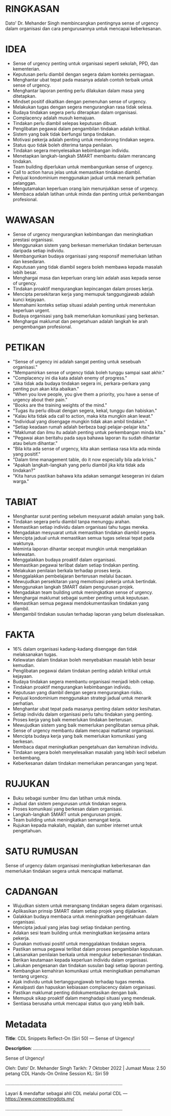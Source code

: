 # RINGKASAN
Dato' Dr. Mehander Singh membincangkan pentingnya sense of urgency dalam organisasi dan cara pengurusannya untuk mencapai keberkesanan.

# IDEA
- Sense of urgency penting untuk organisasi seperti sekolah, PPD, dan kementerian.
- Keputusan perlu diambil dengan segera dalam konteks perniagaan.
- Menghantar ubat tepat pada masanya adalah contoh terbaik untuk sense of urgency.
- Menghantar laporan penting perlu dilakukan dalam masa yang ditetapkan.
- Mindset positif dikaitkan dengan pemenuhan sense of urgency.
- Melakukan tugas dengan segera mengurangkan rasa tidak selesa.
- Budaya tindakan segera perlu diterapkan dalam organisasi.
- Complacency adalah musuh kemajuan.
- Tindakan perlu diambil selepas keputusan dibuat.
- Penglibatan pegawai dalam pengambilan tindakan adalah kritikal.
- Sistem yang baik tidak berfungsi tanpa tindakan.
- Motivasi pekerja adalah penting untuk mendorong tindakan segera.
- Status quo tidak boleh diterima tanpa penilaian.
- Tindakan segera menyelesaikan kebimbangan individu.
- Menetapkan langkah-langkah SMART membantu dalam merancang tindakan.
- Team building diperlukan untuk membangunkan sense of urgency.
- Call to action harus jelas untuk memastikan tindakan diambil.
- Penjual kondominium menggunakan jadual untuk menarik perhatian pelanggan.
- Mengutamakan keperluan orang lain menunjukkan sense of urgency.
- Membaca adalah latihan untuk minda dan penting untuk perkembangan profesional.

# WAWASAN
- Sense of urgency mengurangkan kebimbangan dan meningkatkan prestasi organisasi.
- Menggunakan sistem yang berkesan memerlukan tindakan berterusan daripada setiap individu.
- Membangunkan budaya organisasi yang responsif memerlukan latihan dan kesedaran.
- Keputusan yang tidak diambil segera boleh membawa kepada masalah lebih besar.
- Menghargai masa dan keperluan orang lain adalah asas kepada sense of urgency.
- Tindakan proaktif mengurangkan kepincangan dalam proses kerja.
- Mencipta persekitaran kerja yang memupuk tanggungjawab adalah kunci kejayaan.
- Memahami konteks setiap situasi adalah penting untuk menentukan keperluan urgent.
- Budaya organisasi yang baik memerlukan komunikasi yang berkesan.
- Menghargai maklumat dan pengetahuan adalah langkah ke arah pengembangan profesional.

# PETIKAN
- "Sense of urgency ini adalah sangat penting untuk sesebuah organisasi."
- "Mempamirkan sense of urgency tidak boleh tunggu sampai saat akhir."
- "Complacency ini dia kata adalah enemy of progress."
- "Jika tidak ada budaya tindakan segera ini, perkara-perkara yang penting pun akan kita abaikan."
- "When you love people, you give them a priority, you have a sense of urgency about their pain."
- "Books are the training weights of the mind."
- "Tugas itu perlu dibuat dengan segera, kekal, tunggu dan habiskan."
- "Kalau kita tidak ada call to action, maka kita mungkin akan lewat."
- "Individual yang disengage mungkin tidak akan ambil tindakan."
- "Setiap keadaan rumah adalah berbeza bagi pelajar-pelajar kita."
- "Maklumat dan ilmu itu adalah penting untuk perkembangan minda kita."
- "Pegawai akan beritahu pada saya bahawa laporan itu sudah dihantar atau belum dihantar."
- "Bila kita ada sense of urgency, kita akan sentiasa rasa kita ada minda yang positif."
- "Dalam time management table, do it now especially bila ada krisis."
- "Apakah langkah-langkah yang perlu diambil jika kita tidak ada tindakan?"
- "Kita harus pastikan bahawa kita adakan semangat kesegeran ini dalam warga."

# TABIAT
- Menghantar surat penting sebelum mesyuarat adalah amalan yang baik.
- Tindakan segera perlu diambil tanpa menunggu arahan.
- Memastikan setiap individu dalam organisasi tahu tugas mereka.
- Mengadakan mesyuarat untuk memastikan tindakan diambil segera.
- Mencipta jadual untuk memastikan semua tugas selesai tepat pada waktunya.
- Meminta laporan dihantar secepat mungkin untuk mengelakkan kelewatan.
- Menggalakkan budaya proaktif dalam organisasi.
- Memastikan pegawai terlibat dalam setiap tindakan penting.
- Melakukan penilaian berkala terhadap proses kerja.
- Menggalakkan pembelajaran berterusan melalui bacaan.
- Mewujudkan persekitaran yang memotivasi pekerja untuk bertindak.
- Menggunakan langkah SMART dalam pengurusan projek.
- Mengadakan team building untuk meningkatkan sense of urgency.
- Menghargai maklumat sebagai sumber penting untuk keputusan.
- Memastikan semua pegawai mendokumentasikan tindakan yang diambil.
- Mengambil tindakan susulan terhadap laporan yang belum diselesaikan.

# FAKTA
- 16% dalam organisasi kadang-kadang disengage dan tidak melaksanakan tugas.
- Kelewatan dalam tindakan boleh menyebabkan masalah lebih besar kemudian.
- Penglibatan pegawai dalam tindakan penting adalah kritikal untuk kejayaan.
- Budaya tindakan segera membantu organisasi menjadi lebih cekap.
- Tindakan proaktif mengurangkan kebimbangan individu.
- Keputusan yang diambil dengan segera mengurangkan risiko.
- Penjual kondominium menggunakan strategi jadual untuk menarik perhatian.
- Menghantar ubat tepat pada masanya penting dalam sektor kesihatan.
- Setiap individu dalam organisasi perlu tahu tindakan yang penting.
- Proses kerja yang baik memerlukan tindakan berterusan.
- Mewujudkan sistem yang baik memerlukan penglibatan semua pihak.
- Sense of urgency membantu dalam mencapai matlamat organisasi.
- Mencipta budaya kerja yang baik memerlukan komunikasi yang berkesan.
- Membaca dapat meningkatkan pengetahuan dan kemahiran individu.
- Tindakan segera boleh menyelesaikan masalah yang lebih kecil sebelum berkembang.
- Keberkesanan dalam tindakan memerlukan perancangan yang tepat.

# RUJUKAN
- Buku sebagai sumber ilmu dan latihan untuk minda.
- Jadual dan sistem pengurusan untuk tindakan segera.
- Proses komunikasi yang berkesan dalam organisasi.
- Langkah-langkah SMART untuk pengurusan projek.
- Team building untuk meningkatkan semangat kerja.
- Rujukan kepada makalah, majalah, dan sumber internet untuk pengetahuan.

# SATU RUMUSAN
Sense of urgency dalam organisasi meningkatkan keberkesanan dan memerlukan tindakan segera untuk mencapai matlamat.

# CADANGAN
- Wujudkan sistem untuk merangsang tindakan segera dalam organisasi.
- Aplikasikan prinsip SMART dalam setiap projek yang dijalankan.
- Galakkan budaya membaca untuk meningkatkan pengetahuan dalam organisasi.
- Mencipta jadual yang jelas bagi setiap tindakan penting.
- Adakan sesi team building untuk meningkatkan kerjasama antara pekerja.
- Gunakan motivasi positif untuk menggalakkan tindakan segera.
- Pastikan semua pegawai terlibat dalam proses pengambilan keputusan.
- Laksanakan penilaian berkala untuk mengukur keberkesanan tindakan.
- Berikan keutamaan kepada keperluan individu dalam organisasi.
- Lakukan pengesanan dan tindakan susulan bagi setiap laporan penting.
- Kembangkan kemahiran komunikasi untuk meningkatkan pemahaman tentang urgency.
- Ajak individu untuk bertanggungjawab terhadap tugas mereka.
- Kenalpasti dan hapuskan kebiasaan complacency dalam organisasi.
- Pastikan maklumat penting didokumentasikan dengan baik.
- Memupuk sikap proaktif dalam menghadapi situasi yang mendesak.
- Sentiasa berusaha untuk mencapai status quo yang lebih baik.

# Metadata
**Title**: CDL Snippets Reflect-On (Siri 50) — Sense of Urgency!

**Description**: ...........................................................................................

Sense of Urgency!

Oleh: Dato' Dr. Mehander Singh
Tarikh: 7 Oktober 2022   |   Jumaat
Masa: 2.50 petang
CDL Hands-On Online Session KL: Siri 59

...........................................................................................

Layari & mendaftar sebagai ahli CDL melalui portal CDL — https://www.connectingdots.my/

...........................................................................................